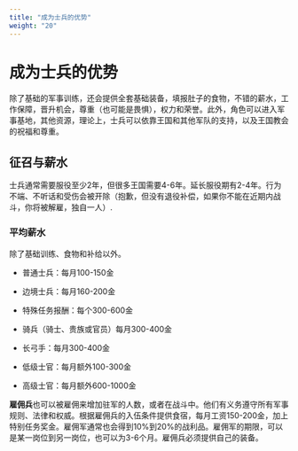 ```yaml
---
title: "成为士兵的优势"
weight: "20"
---
```

# 成为士兵的优势

除了基础的军事训练，还会提供全套基础装备，填报肚子的食物，不错的薪水，工作保障，晋升机会，尊重（也可能是畏惧），权力和荣誉。此外，角色可以进入军事基地，其他资源，理论上，士兵可以依靠王国和其他军队的支持，以及王国教会的祝福和尊重。

## 征召与薪水

士兵通常需要服役至少2年，但很多王国需要4-6年。延长服役期有2-4年。行为不端、不听话和受伤会被开除（抱歉，但没有退役补偿，如果你不能在近期内战斗，你将被解雇，独自一人）.

### 平均薪水

除了基础训练、食物和补给以外。

- 普通士兵：每月100-150金

- 边境士兵：每月160-200金

- 特殊任务报酬：每个300-600金

- 骑兵（骑士、贵族或官员）每月300-400金

- 长弓手：每月300-400金

- 低级士官：每月额外100-300金

- 高级士官：每月额外600-1000金

**雇佣兵**也可以被雇佣来增加驻军的人数，或者在战斗中。他们有义务遵守所有军事规则、法律和权威。根据雇佣兵的入伍条件提供食宿，每月工资150-200金，加上特别任务奖金。雇佣军通常也会得到10%到20%的战利品。雇佣军的期限，可以是某一岗位到另一岗位，也可以为3-6个月。雇佣兵必须提供自己的装备。
